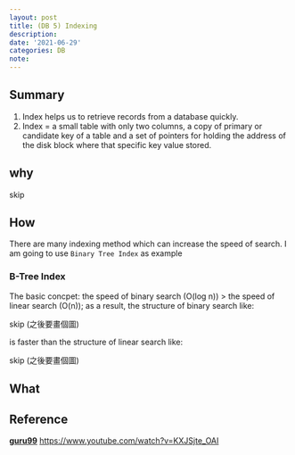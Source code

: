 ```yaml
---
layout: post
title: (DB 5) Indexing
description:
date: '2021-06-29'
categories: DB
note: 
---
```


## Summary
1. Index helps us to retrieve records from a database quickly.
2. Index = a small table with only two columns, a copy of primary or candidate key of a table and a set of pointers for holding the address of the disk block where that specific key value stored.

## why
skip

## How
There are many indexing method which can increase the speed of search. I am going to use `Binary Tree Index` as example
### B-Tree Index
The basic concpet: the speed of binary search (O(log n)) > the speed of linear search (O(n)); as a result, the structure of binary search like:

skip (之後要畫個圖)

is faster than the structure of linear search like:

skip (之後要畫個圖)

## What

## Reference
[**guru99**](https://www.guru99.com/indexing-in-database.html)
https://www.youtube.com/watch?v=KXJSjte_OAI

